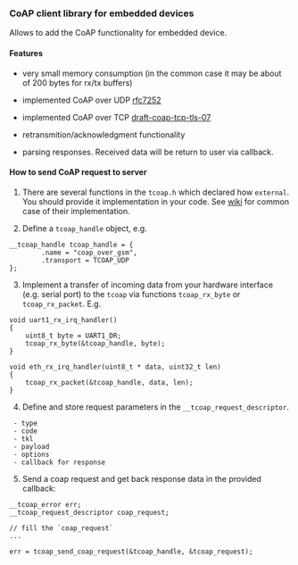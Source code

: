### CoAP client library for embedded devices

Allows to add the CoAP functionality for embedded device.

#### Features

- very small memory consumption (in the common case it may be about of 200 bytes for rx/tx buffers)

- implemented CoAP over UDP [rfc7252](https://tools.ietf.org/html/rfc7252)

- implemented CoAP over TCP [draft-coap-tcp-tls-07](https://tools.ietf.org/html/draft-ietf-core-coap-tcp-tls-07)

- retransmition/acknowledgment functionality

- parsing responses. Received data will be return to user via callback.


#### How to send CoAP request to server

1) There are several functions in the `tcoap.h` which declared how `external`. You should provide it implementation in your code.
See [wiki](https://github.com/Mozilla9/tiny-coap/wiki) for common case of their implementation.


2) Define a `tcoap_handle` object, e.g.

```
__tcoap_handle tcoap_handle = {
        .name = "coap_over_gsm",
        .transport = TCOAP_UDP
};

```


3) Implement a transfer of incoming data from your hardware interface (e.g. serial port) to the `tcoap` via functions `tcoap_rx_byte` or `tcoap_rx_packet`. E.g.

```
void uart1_rx_irq_handler()
{
    uint8_t byte = UART1_DR;    
    tcoap_rx_byte(&tcoap_handle, byte);
}

void eth_rx_irq_handler(uint8_t * data, uint32_t len)
{
    tcoap_rx_packet(&tcoap_handle, data, len);
}

```


4) Define and store request parameters in the `__tcoap_request_descriptor`.

```
 - type
 - code
 - tkl
 - payload
 - options
 - callback for response

```

5) Send a coap request and get back response data in the provided callback:

```
__tcoap_error err;
__tcoap_request_descriptor coap_request;

// fill the `coap_request`
...

err = tcoap_send_coap_request(&tcoap_handle, &tcoap_request);

```
